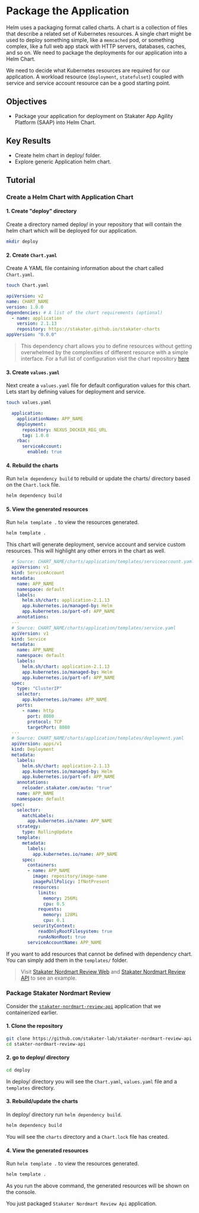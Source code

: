 # Package the Application

Helm uses a packaging format called charts. A chart is a collection of files that describe a related set of Kubernetes resources. A single chart might be used to deploy something simple, like a `memcached` pod, or something complex, like a full web app stack with HTTP servers, databases, caches, and so on. We need to package the deployments for our application into a Helm Chart.

We need to decide what Kubernetes resources are required for our application. A workload resource (`deployment`, `statefulset`) coupled with service and service account resource can be a good starting point.

## Objectives

- Package your application for deployment on Stakater App Agility Platform (SAAP) into Helm Chart.

## Key Results

- Create helm chart in deploy/ folder.
- Explore generic Application helm chart.

## Tutorial

### Create a Helm Chart with Application Chart

#### 1. Create "deploy" directory

Create a directory named deploy/ in your repository that will contain the helm chart which will be deployed for our application.

   ```sh
   mkdir deploy
   ```

#### 2. Create `Chart.yaml`

Create A YAML file containing information about the chart called `Chart.yaml`.

   ```sh
   touch Chart.yaml
   ```

   ```yaml
   apiVersion: v2
   name: CHART_NAME
   version: 1.0.0
   dependencies: # A list of the chart requirements (optional)
     - name: application
       version: 2.1.13
       repository: https://stakater.github.io/stakater-charts
   appVersion: "0.0.0"
   ```

> This dependency chart allows you to define resources without getting overwhelmed by the complexities of different resource with a simple interface. For a full list of configuration visit the chart repository [here](https://github.com/stakater/application)

#### 3. Create `values.yaml`

Next create a `values.yaml` file for default configuration values for this chart. Lets start by defining values for deployment and service.

   ```sh
   touch values.yaml
   ```

  ```yaml
    application:
      applicationName: APP_NAME
      deployment:
        repository: NEXUS_DOCKER_REG_URL
        tag: 1.0.0
      rbac:
        serviceAccount:
          enabled: true
  ```

#### 4. Rebuild the charts

Run `helm dependency build` to rebuild or update the charts/ directory based on the `Chart.lock` file.

  ```sh
  helm dependency build
  ```

#### 5. View the generated resources

Run `helm template .` to view the resources generated.

  ```sh
  helm template .
  ```

This chart will generate deployment, service account and service custom resources. This will highlight any other errors in the chart as well.

  ```yaml
    # Source: CHART_NAME/charts/application/templates/serviceaccount.yaml
    apiVersion: v1
    kind: ServiceAccount
    metadata:
      name: APP_NAME
      namespace: default
      labels:
        helm.sh/chart: application-2.1.13
        app.kubernetes.io/managed-by: Helm
        app.kubernetes.io/part-of: APP_NAME
      annotations:
    ---
    # Source: CHART_NAME/charts/application/templates/service.yaml
    apiVersion: v1
    kind: Service
    metadata:
      name: APP_NAME
      namespace: default
      labels:
        helm.sh/chart: application-2.1.13
        app.kubernetes.io/managed-by: Helm
        app.kubernetes.io/part-of: APP_NAME
    spec:  
      type: "ClusterIP"
      selector:
        app.kubernetes.io/name: APP_NAME
      ports:
        - name: http
          port: 8080
          protocol: TCP
          targetPort: 8080
    ---
    # Source: CHART_NAME/charts/application/templates/deployment.yaml
    apiVersion: apps/v1
    kind: Deployment
    metadata:
      labels:
        helm.sh/chart: application-2.1.13
        app.kubernetes.io/managed-by: Helm
        app.kubernetes.io/part-of: APP_NAME
      annotations: 
        reloader.stakater.com/auto: "true"
      name: APP_NAME
      namespace: default
    spec:
      selector:
        matchLabels:
          app.kubernetes.io/name: APP_NAME
      strategy:
        type: RollingUpdate
      template:
        metadata:
          labels:
            app.kubernetes.io/name: APP_NAME
        spec:
          containers:
          - name: APP_NAME
            image: repository/image-name
            imagePullPolicy: IfNotPresent
            resources:
              limits:
                memory: 256Mi
                cpu: 0.5
              requests:
                memory: 128Mi
                cpu: 0.1
            securityContext:
              readOnlyRootFilesystem: true
              runAsNonRoot: true
          serviceAccountName: APP_NAME
  ```

  If you want to add resources that cannot be defined with dependency chart. You can simply add them in the `templates/` folder.

> Visit [Stakater Nordmart Review Web](https://github.com/stakater-lab/stakater-nordmart-review-web/tree/main/deploy) and [Stakater Nordmart Review API](https://github.com/stakater-lab/stakater-nordmart-review-api/tree/main/deploy)  to see an example.

### Package Stakater Nordmart Review

Consider the [`stakater-nordmart-review-api`](https://github.com/stakater-lab/stakater-nordmart-review-api) application that we containerized earlier.

#### 1. Clone the repository

  ```sh
  git clone https://github.com/stakater-lab/stakater-nordmart-review-api
  cd stakter-nordmart-review-api
  ```

#### 2. go to deploy/ directory

  ```sh
  cd deploy
  ```

In deploy/ directory you will see the `Chart.yaml`, `values.yaml` file and a `templates` directory.

#### 3. Rebuild/update the charts

In deploy/ directory run `helm dependency build`.

  ```sh
  helm dependency build
  ```

You will see the `charts` directory and a `Chart.lock` file has created.

#### 4. View the generated resources

Run `helm template .` to view the resources generated.

  ```sh
  helm template .
  ```

As you run the above command, the generated resources will be shown on the console.

You just packaged `Stakater Nordmart Review Api` application.
